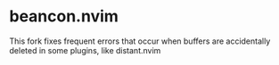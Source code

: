 # beancon.nvim
This fork fixes frequent errors that occur when buffers are accidentally deleted in some plugins, like distant.nvim
